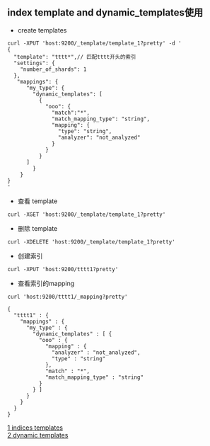 ## index template and dynamic_templates使用

- create templates
```
curl -XPUT 'host:9200/_template/template_1?pretty' -d '
{
  "template": "tttt*",// 匹配tttt开头的索引
  "settings": {
    "number_of_shards": 1
  },
   "mappings": {
      "my_type": {
        "dynamic_templates": [
          {
            "ooo": {
              "match":"*", 
              "match_mapping_type": "string",
              "mapping": {
                "type": "string",
                "analyzer": "not_analyzed"
              }
            }
          }
      ]
		}
	}
}
'
```
- 查看 template
```
curl -XGET 'host:9200/_template/template_1?pretty'
```
- 删除 template
```
curl -XDELETE 'host:9200/_template/template_1?pretty'
```

- 创建索引
```
curl -XPUT 'host:9200/tttt1?pretty'
```
- 查看索引的mapping
```
curl 'host:9200/tttt1/_mapping?pretty'

{
  "tttt1" : {
    "mappings" : {
      "my_type" : {
        "dynamic_templates" : [ {
          "ooo" : {
            "mapping" : {
              "analyzer" : "not_analyzed",
              "type" : "string"
            },
            "match" : "*",
            "match_mapping_type" : "string"
          }
        } ]
      }
    }
  }
}

```

[1 indices templates](https://www.elastic.co/guide/en/elasticsearch/reference/current/indices-templates.html)  
[2 dynamic templates](https://www.elastic.co/guide/en/elasticsearch/guide/current/custom-dynamic-mapping.html#custom-dynamic-mapping)  

